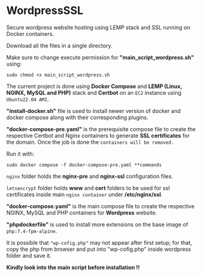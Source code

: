 # WordpressSSL
Secure wordpress website hosting using LEMP stack and SSL running on Docker containers.

Download all the files in a single directory.

Make sure to change execute permission for **"main_script_wordpress.sh"** using: 
```
sudo chmod +x main_script_wordpress.sh
```

The current project is done using **Docker Compose** and **LEMP (Linux, NGINX, MySQL and PHP)** stack and **Certbot** on an ```EC2``` instance using ```Ubuntu22.04 AMI```.

**"install-docker.sh"** file is used to install newer version of docker and docker compose along with their corresponding plugins.

**"docker-compose-pre.yaml"** is the prerequisite compose file to create the respective Certbot and Nginx containers to generate **SSL certificates** for the domain.
Once the job is done the ```containers will be removed.```

Run it with:
```
sudo docker compose -f docker-compose-pre.yaml **commands
```

```nginx``` folder holds the **nginx-pre** and **nginx-ssl** configuration files.

```letsencrypt``` folder holds **www** and **cert** folders to be used for ssl certificates inside main ```nginx container``` under **/etc/nginx/ssl**.

**"docker-compose.yaml"** is the main compose file to create the respective NGINX, MySQL and PHP containers for **Wordpress** website.

**"phpdockerfile"** is used to install more extensions on the base image of ```php:7.4-fpm-alpine```.

It is possible that ```"wp-cofig.php"``` may not appear after first setup; for that, copy the php from browser and put into "wp-cofig.php" inside wordpress folder and save it.

**Kindly look into the main script before installation !!**
